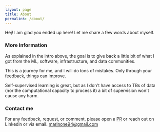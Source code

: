 ```yaml
---
layout: page
title: About
permalink: /about/
---
```


Hej! I am glad you ended up here! Let me share a few words about myself.

### More Information
As explained in the intro above, the goal is to give back a little bit of what I got from the ML, software, infrastructure, and data communities.

This is a journey for me, and I will do tons of mistakes. Only through your feedback, things can improve.

Self-supervised learning is great, but as I don't have access to TBs of data (nor the computational capacity to process it) a bit of supervision won't cause any harm.

### Contact me
For any feedback, request, or comment, please open a [PR](https://github.com/marinone94/marinone94.github.io/pulls) or reach out on Linkedin or via email.
[marinone94@gmail.com](mailto:marinone94@gmail.com)
